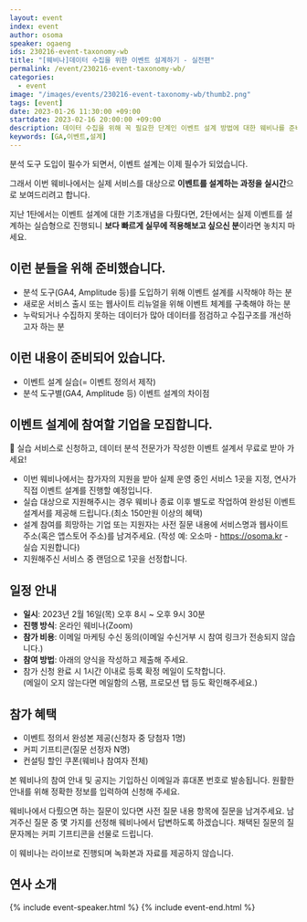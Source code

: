 ```yaml
---
layout: event
index: event
author: osoma
speaker: ogaeng
ids: 230216-event-taxonomy-wb
title: "[웨비나]데이터 수집을 위한 이벤트 설계하기 - 실전편"
permalink: /event/230216-event-taxonomy-wb/
categories:
  - event
image: "/images/events/230216-event-taxonomy-wb/thumb2.png"
tags: [event]
date: 2023-01-26 11:30:00 +09:00
startdate: 2023-02-16 20:00:00 +09:00
description: 데이터 수집을 위해 꼭 필요한 단계인 이벤트 설계 방법에 대한 웨비나를 준비했습니다.
keywords: [GA,이벤트,설계]
---
```


분석 도구 도입이 필수가 되면서, 이벤트 설계는 이제 필수가 되었습니다.

그래서 이번 웨비나에서는 실제 서비스를 대상으로 **이벤트를 설계하는 과정을 실시간**으로 보여드리려고 합니다.

지난 1탄에서는 이벤트 설계에 대한 기초개념을 다뤘다면, 2탄에서는 실제 이벤트를 설계하는 실습형으로 진행되니 **보다 빠르게 실무에 적용해보고 싶으신 분**이라면 놓치지 마세요.

## 이런 분들을 위해 준비했습니다.

- 분석 도구(GA4, Amplitude 등)를 도입하기 위해 이벤트 설계를 시작해야 하는 분
- 새로운 서비스 출시 또는 웹사이트 리뉴얼을 위해 이벤트 체계를 구축해야 하는 분
- 누락되거나 수집하지 못하는 데이터가 많아 데이터를 점검하고 수집구조를 개선하고자 하는 분

## 이런 내용이 준비되어 있습니다.

- 이벤트 설계 실습(= 이벤트 정의서 제작)
- 분석 도구별(GA4, Amplitude 등) 이벤트 설계의 차이점

## 이벤트 설계에 참여할 기업을 모집합니다.

🔔 실습 서비스로 신청하고, 데이터 분석 전문가가 작성한 이벤트 설계서 무료로 받아 가세요!

- 이번 웨비나에서는 참가자의 지원을 받아 실제 운영 중인 서비스 1곳을 지정, 연사가 직접 이벤트 설계를 진행할 예정입니다.
- 실습 대상으로 지원해주시는 경우 웨비나 종료 이후 별도로 작업하여 완성된 이벤트 설계서를 제공해 드립니다.(최소 150만원 이상의 혜택)
- 설계 참여를 희망하는 기업 또는 지원자는 사전 질문 내용에 서비스명과 웹사이트 주소(혹은 앱스토어 주소)를 남겨주세요. (작성 예: 오소마 - https://osoma.kr - 실습 지원합니다)
- 지원해주신 서비스 중 랜덤으로 1곳을 선정합니다.

## 일정 안내

- **일시**: 2023년 2월 16일(목) 오후 8시 ~ 오후 9시 30분
- **진행 방식**: 온라인 웨비나(Zoom)
- **참가 비용**: 이메일 마케팅 수신 동의(이메일 수신거부 시 참여 링크가 전송되지 않습니다.)
- **참여 방법**: 아래의 양식을 작성하고 제출해 주세요.
- 참가 신청 완료 시 1시간 이내로 등록 확정 메일이 도착합니다.<br>(메일이 오지 않는다면 메일함의 스팸, 프로모션 탭 등도 확인해주세요.)

## 참가 혜택

- 이벤트 정의서 완성본 제공(신청자 중 당첨자 1명)
- 커피 기프티콘(질문 선정자 N명)
- 컨설팅 할인 쿠폰(웨비나 참여자 전체)

본 웨비나의 참여 안내 및 공지는 기입하신 이메일과 휴대폰 번호로 발송됩니다. 원활한 안내를 위해 정확한 정보를 입력하여 신청해 주세요.

웨비나에서 다뤘으면 하는 질문이 있다면 사전 질문 내용 항목에 질문을 남겨주세요. 남겨주신 질문 중 몇 가지를 선정해 웨비나에서 답변하도록 하겠습니다. 채택된 질문의 질문자께는 커피 기프티콘을 선물로 드립니다.

이 웨비나는 라이브로 진행되며 녹화본과 자료를 제공하지 않습니다.

## 연사 소개

{% include event-speaker.html %}
{% include event-end.html %}
